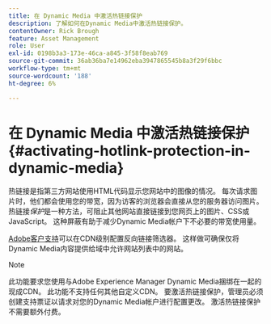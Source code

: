 ```yaml
---
title: 在 Dynamic Media 中激活热链接保护
description: 了解如何在Dynamic Media中激活热链接保护。
contentOwner: Rick Brough
feature: Asset Management
role: User
exl-id: 0198b3a3-173e-46ca-a845-3f58f8eab769
source-git-commit: 36ab36ba7e14962eba3947865545b8a3f29f6bbc
workflow-type: tm+mt
source-wordcount: '188'
ht-degree: 6%

---
```


# 在 Dynamic Media 中激活热链接保护 {#activating-hotlink-protection-in-dynamic-media}

热链接是指第三方网站使用HTML代码显示您网站中的图像的情况。 每次请求图片时，他们都会使用您的带宽，因为访客的浏览器会直接从您的服务器访问图片。 热链接&#x200B;*保护*&#x200B;是一种方法，可阻止其他网站直接链接到您网页上的图片、CSS或JavaScript。 这种屏蔽有助于减少Dynamic Media帐户下不必要的带宽使用量。

[Adobe客户支持](https://experienceleague.adobe.com/?support-solution=Experience+Manager#home)可以在CDN级别配置反向链接筛选器。 这样做可确保仅将Dynamic Media内容提供给域中允许网站列表中的网站。

>[!NOTE]
>
>此功能要求您使用与Adobe Experience Manager Dynamic Media捆绑在一起的现成CDN。 此功能不支持任何其他自定义CDN。 要激活热链接保护，管理员必须创建支持票证以请求对您的Dynamic Media帐户进行配置更改。 激活热链接保护不需要额外付费。
